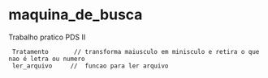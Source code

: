 # maquina_de_busca
Trabalho pratico PDS II

     Tratamento       // transforma maiusculo em minisculo e retira o que nao é letra ou numero
     ler_arquivo     //  funcao para ler arquivo
